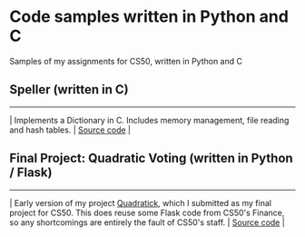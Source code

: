 # Code samples written in Python and C
Samples of my assignments for CS50, written in Python and C

## Speller (written in C)
--------------
| Implements a Dictionary in C. Includes memory management, file reading and hash tables. | [Source code](https://github.com/dougweltman/CS50-items/blob/main/dictionary.c) |

## Final Project: Quadratic Voting (written in Python / Flask)
--------------
| Early version of my project [Quadratick](www.quadratick.com), which I submitted as my final project for CS50. This does reuse some Flask code from CS50's Finance, so any shortcomings are entirely the fault of CS50's staff. | [Source code](https://github.com/dougweltman/CS50-items/blob/main/quadratic.py) |
